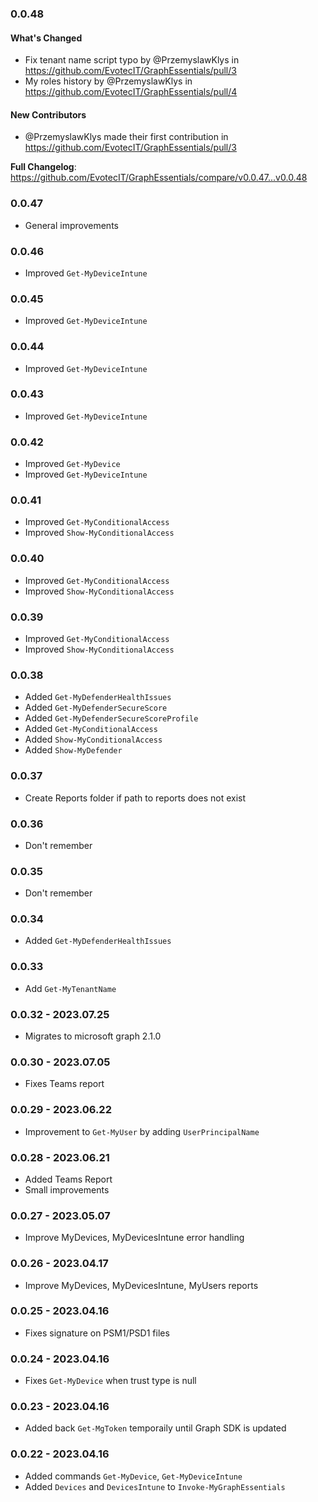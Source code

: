 ﻿### 0.0.48

#### What's Changed
* Fix tenant name script typo by @PrzemyslawKlys in https://github.com/EvotecIT/GraphEssentials/pull/3
* My roles history by @PrzemyslawKlys in https://github.com/EvotecIT/GraphEssentials/pull/4

#### New Contributors
* @PrzemyslawKlys made their first contribution in https://github.com/EvotecIT/GraphEssentials/pull/3

**Full Changelog**: https://github.com/EvotecIT/GraphEssentials/compare/v0.0.47...v0.0.48

### 0.0.47
- General improvements

### 0.0.46
- Improved `Get-MyDeviceIntune`

### 0.0.45
- Improved `Get-MyDeviceIntune`

### 0.0.44
- Improved `Get-MyDeviceIntune`

### 0.0.43
- Improved `Get-MyDeviceIntune`

### 0.0.42
- Improved `Get-MyDevice`
- Improved `Get-MyDeviceIntune`

### 0.0.41
- Improved `Get-MyConditionalAccess`
- Improved `Show-MyConditionalAccess`

### 0.0.40
- Improved `Get-MyConditionalAccess`
- Improved `Show-MyConditionalAccess`

### 0.0.39
- Improved `Get-MyConditionalAccess`
- Improved `Show-MyConditionalAccess`

### 0.0.38
- Added `Get-MyDefenderHealthIssues`
- Added `Get-MyDefenderSecureScore`
- Added `Get-MyDefenderSecureScoreProfile`
- Added `Get-MyConditionalAccess`
- Added `Show-MyConditionalAccess`
- Added `Show-MyDefender`

### 0.0.37
- Create Reports folder if path to reports does not exist

### 0.0.36
- Don't remember

### 0.0.35
- Don't remember

### 0.0.34
- Added `Get-MyDefenderHealthIssues`

### 0.0.33
- Add `Get-MyTenantName`

### 0.0.32 - 2023.07.25
- Migrates to microsoft graph 2.1.0

### 0.0.30 - 2023.07.05
- Fixes Teams report

### 0.0.29 - 2023.06.22
- Improvement to `Get-MyUser` by adding `UserPrincipalName`

### 0.0.28 - 2023.06.21
- Added Teams Report
- Small improvements

### 0.0.27 - 2023.05.07
- Improve MyDevices, MyDevicesIntune error handling

### 0.0.26 - 2023.04.17
- Improve MyDevices, MyDevicesIntune, MyUsers reports

### 0.0.25 - 2023.04.16
- Fixes signature on PSM1/PSD1 files

### 0.0.24 - 2023.04.16
- Fixes `Get-MyDevice` when trust type is null

### 0.0.23 - 2023.04.16
- Added back `Get-MgToken` temporaily until Graph SDK is updated

### 0.0.22 - 2023.04.16

- Added commands `Get-MyDevice`, `Get-MyDeviceIntune`
- Added `Devices` and `DevicesIntune` to `Invoke-MyGraphEssentials`